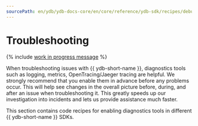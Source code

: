```yaml
---
sourcePath: en/ydb/ydb-docs-core/en/core/reference/ydb-sdk/recipes/debug/_includes/index.md
---
```

# Troubleshooting

{% include [work in progress message](../../_includes/addition.md) %}

When troubleshooting issues with {{ ydb-short-name }}, diagnostics tools such as logging, metrics, OpenTracing/Jaeger tracing are helpful. We strongly recommend that you enable them in advance before any problems occur. This will help see changes in the overall picture before, during, and after an issue when troubleshooting it. This greatly speeds up our investigation into incidents and lets us provide assistance much faster.

This section contains code recipes for enabling diagnostics tools in different {{ ydb-short-name }} SDKs.

